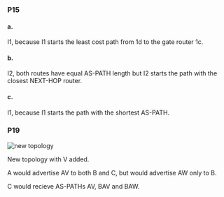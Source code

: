 ### P15

#### a.

I1, because I1 starts the least cost path from 1d to the gate router 1c.

#### b.

I2, both routes have equal AS-PATH length but I2 starts the path with the closest NEXT-HOP router.

#### c.

I1, because I1 starts the path with the shortest AS-PATH.

### P19

![new topology](https://i.loli.net/2020/05/22/PfmnD8dzYoRK9ut.png)

New topology with V added.



A would advertise AV to both B and C, but would advertise AW only to B.

C would recieve AS-PATHs AV, BAV and BAW.
